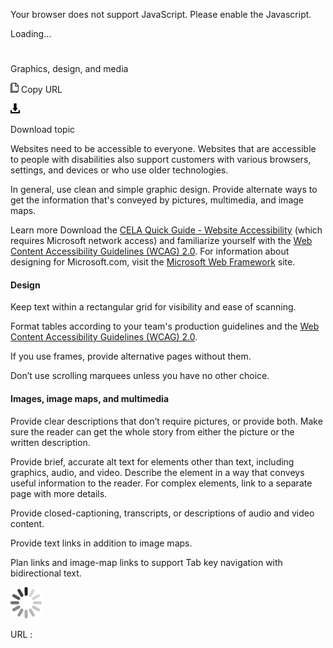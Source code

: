 ﻿Your browser does not support JavaScript. Please enable the Javascript.

Loading...

# 

Graphics, design, and media

![Copy URL](media/graphics-design-media/Copy.png)
Copy URL

![Download](media/graphics-design-media/Download.png)

Download topic

Websites
need to be accessible to everyone. Websites that are accessible
to people with disabilities also support customers with various
browsers, settings, and devices or who use older technologies. 

In
general, use clean and simple graphic design. Provide alternate ways
to get the information that's conveyed by pictures, multimedia, and
image maps.

Learn more Download the [CELA Quick Guide - Website Accessibility](https://microsoft.sharepoint.com/teams/msenable/Related%20Resources/MSEnable-QuickGuide-WebsiteAccessibility.docx) (which requires Microsoft network access) and familiarize yourself with the [Web Content Accessibility Guidelines (WCAG) 2.0](http://www.w3.org/TR/WCAG20/).
For information about designing for Microsoft.com, visit the [](https://getmscom.microsoft.com/style-guide/Pages/template_overview.aspx)[Microsoft Web Framework](http://getmwf.com/) site.

#### Design

Keep text within a rectangular grid for visibility and ease of scanning. 

Format tables according to your team's production guidelines and the [Web Content Accessibility Guidelines (WCAG) 2.0](http://www.w3.org/TR/WCAG20/). 

If you use frames, provide alternative pages without them. 

Don’t use scrolling marquees unless you have no other choice. 

#### Images, image maps, and multimedia

Provide clear descriptions that don’t require pictures,
or provide both. Make sure the reader can get the whole story
from either the picture or the written description. 

Provide brief, accurate alt text for elements other than text, including
graphics, audio, and video. Describe the element in a way
that conveys useful information to the reader. For complex
elements, link to a separate page with more details. 

Provide closed-captioning, transcripts, or descriptions of audio and video content.

Provide text links in addition to image maps.

Plan links and image-map links to support Tab key navigation with bidirectional text. 

![In progress](media/graphics-design-media/activity-large.gif)

URL :
